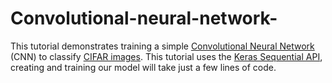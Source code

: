 # Convolutional-neural-network-
This tutorial demonstrates training a simple [Convolutional Neural Network](https://developers.google.com/machine-learning/glossary/#convolutional_neural_network) (CNN) to classify [CIFAR images](https://www.cs.toronto.edu/~kriz/cifar.html). This tutorial uses the [Keras Sequential API](https://www.tensorflow.org/guide/keras/overview), creating and training our model will take just a few lines of code.
